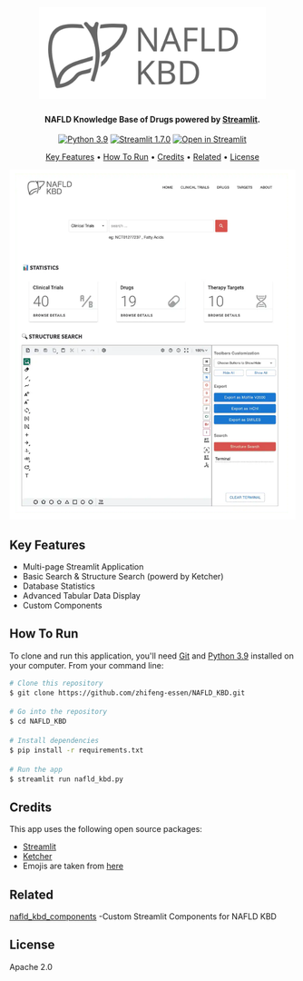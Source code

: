 <h1 align="center">
  <br>
  <a href="https://github.com/zhifeng-essen/NAFLD_KBD"><img src="https://raw.githubusercontent.com/zhifeng-essen/NAFLD_KBD/master/nafld_kbd_logo.svg" alt="NAFLD KBD" width="400"></a>
  <br>
</h1>

<h4 align="center">NAFLD Knowledge Base of Drugs powered by <a href="https://streamlit.io/" target="_blank">Streamlit</a>.</h4>

<center>

[![Python 3.9](https://img.shields.io/badge/python-3.9-success.svg?style=flat)](https://www.python.org/)
[![Streamlit 1.7.0](https://img.shields.io/badge/streamlit-1.7.0-ff4c4b.svg?style=flat)](https://streamlit.io/)
[![Open in Streamlit](https://static.streamlit.io/badges/streamlit_badge_black_white.svg)](https://share.streamlit.io/zhifeng-essen/NAFLD_KBD/master/nafld_kbd.py)

</center>

<p align="center">
  <a href="#key-features">Key Features</a> •
  <a href="#how-to-run">How To Run</a> •
  <a href="#credits">Credits</a> •
  <a href="#related">Related</a> •
  <a href="#license">License</a>
</p>

<!-- ![screenshot](https://raw.githubusercontent.com/zhifeng-essen/NAFLD_KBD/master/screenshot/ss1-tuya.webp) -->
<p align="center">
<img src="https://raw.githubusercontent.com/zhifeng-essen/NAFLD_KBD/master/screenshot/ss1-tuya.webp" alt="NAFLD KBD" width="830" alt="screenshot">
</p>

## Key Features

* Multi-page Streamlit Application
* Basic Search & Structure Search (powerd by Ketcher)
* Database Statistics 
* Advanced Tabular Data Display
* Custom Components

## How To Run

To clone and run this application, you'll need [Git](https://git-scm.com) and [Python 3.9](https://www.python.org/downloads/release/python-390/) installed on your computer. From your command line:

```bash
# Clone this repository
$ git clone https://github.com/zhifeng-essen/NAFLD_KBD.git

# Go into the repository
$ cd NAFLD_KBD

# Install dependencies
$ pip install -r requirements.txt

# Run the app
$ streamlit run nafld_kbd.py
```

## Credits

This app uses the following open source packages:

- [Streamlit](https://github.com/streamlit/streamlit)
- [Ketcher](https://github.com/epam/ketcher)
- Emojis are taken from [here](https://github.com/arvida/emoji-cheat-sheet.com)

## Related

[nafld_kbd_components](https://github.com/zhifeng-essen/nafld_kbd_components) -Custom Streamlit Components for NAFLD KBD

## License

Apache 2.0


